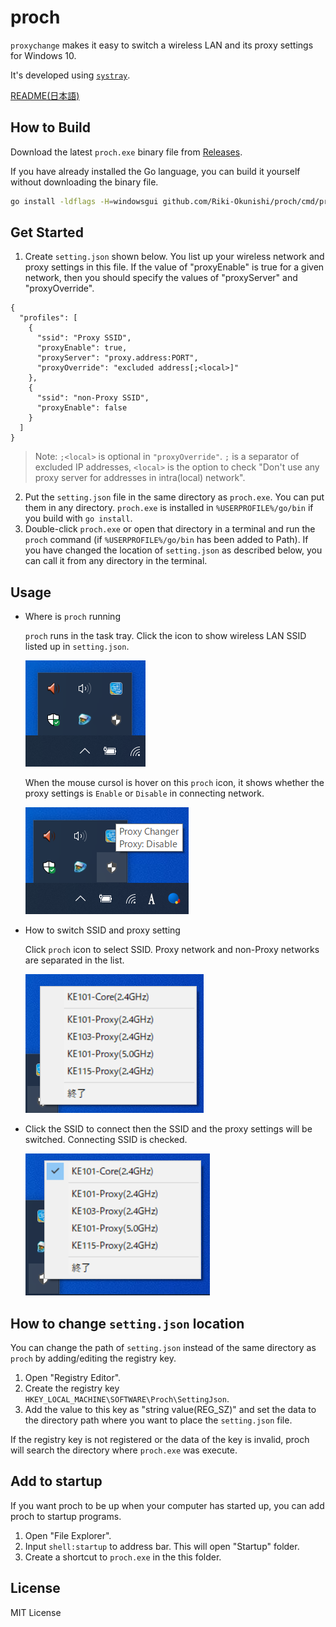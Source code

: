 # proch

`proxychange` makes it easy to switch a wireless LAN and its proxy settings for Windows 10.

It's developed using [`systray`](https://github.com/getlantern/systray).

<a href="./doc/README_ja.md">README(日本語)</a>

## How to Build

Download the latest `proch.exe` binary file from [Releases](https://github.com/Riki-Okunishi/proch/releases).

If you have already installed the Go language, you can build it yourself without downloading the binary file.

```bash
go install -ldflags -H=windowsgui github.com/Riki-Okunishi/proch/cmd/proch@latest
```

## Get Started

1. Create `setting.json` shown below. You list up your wireless network and proxy settings in this file.
   If the value of "proxyEnable" is true for a given network, then you should specify the values of "proxyServer" and "proxyOverride".

```json: setting.json
{
  "profiles": [
    {
      "ssid": "Proxy SSID",
      "proxyEnable": true,
      "proxyServer": "proxy.address:PORT",
      "proxyOverride": "excluded address[;<local>]"
    },
    {
      "ssid": "non-Proxy SSID",
      "proxyEnable": false
    }
  ]
}
```

> Note: `;<local>` is optional in `"proxyOverride"`. `;` is a separator of excluded IP addresses, `<local>` is the option to check "Don't use any proxy server for addresses in intra(local) network".

2. Put the `setting.json` file in the same directory as `proch.exe`. You can put them in any directory.
   `proch.exe` is installed in `%USERPROFILE%/go/bin` if you build with `go install`.
3. Double-click `proch.exe` or open that directory in a terminal and run the `proch` command (if `%USERPROFILE%/go/bin` has been added to Path). If you have changed the location of `setting.json` as described below, you can call it from any directory in the terminal.

## Usage

+ Where is `proch` running
  
  `proch` runs in the task tray. Click the icon to show wireless LAN SSID listed up in `setting.json`.

    ![proch_icon](./doc/img/in_tray.png)

  When the mouse cursol is hover on this `proch` icon, it shows whether the proxy settings is `Enable` or `Disable` in connecting network.

    ![proch_hover](./doc/img/hover.png)

+ How to switch SSID and proxy setting
  
  Click `proch` icon to select SSID. Proxy network and non-Proxy networks are separated in the list.

    ![proch_menu](./doc/img/ssid_list.png)

+ Click the SSID to connect then the SSID and the proxy settings will be switched. Connecting SSID is checked.

    ![checked](./doc/img/checked.png)

## How to change `setting.json` location

You can change the path of `setting.json` instead of the same directory as `proch` by adding/editing the registry key.

1. Open "Registry Editor".
2. Create the registry key `HKEY_LOCAL_MACHINE\SOFTWARE\Proch\SettingJson`.
3. Add the value to this key as "string value(REG_SZ)" and set the data to the directory path where you want to place the `setting.json` file.

If the registry key is not registered or the data of the key is invalid, proch will search the directory where `proch.exe` was execute.

## Add to startup

If you want proch to be up when your computer has started up, you can add proch to startup programs.

1. Open "File Explorer".
2. Input `shell:startup` to address bar. This will open "Startup" folder.
3. Create a shortcut to `proch.exe` in the this folder.

##  License
MIT License
